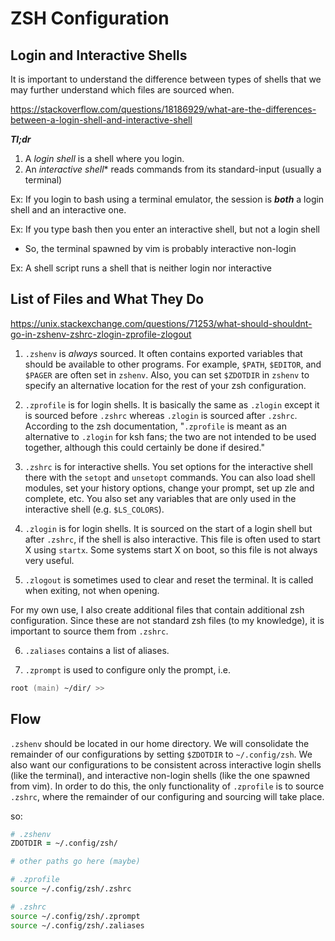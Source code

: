 # ZSH Configuration

## Login and Interactive Shells

It is important to understand the difference between types of shells that 
we may further understand which files are sourced when.  

<https://stackoverflow.com/questions/18186929/what-are-the-differences-between-a-login-shell-and-interactive-shell>  

***Tl;dr***  

1. A *login shell* is a shell where you login.
2. An *interactive shell** reads commands from its standard-input (usually a terminal)  

Ex: If you login to bash using a terminal emulator, the session is ***both*** 
a login shell and an interactive one.

Ex: If you type bash then you enter an interactive shell, but not a login shell  

* So, the terminal spawned by vim is probably interactive non-login  

Ex: A shell script runs a shell that is neither login nor interactive  

## List of Files and What They Do

<https://unix.stackexchange.com/questions/71253/what-should-shouldnt-go-in-zshenv-zshrc-zlogin-zprofile-zlogout>  

1. `.zshenv` is *always* sourced. It often contains exported variables that
   should be available to other programs. For example, `$PATH`, `$EDITOR`, 
   and `$PAGER` are often set in `zshenv`. Also, you can set `$ZDOTDIR` in 
   `zshenv` to specify an alternative location for the rest of your zsh 
   configuration.

2. `.zprofile` is for login shells. It is basically the same as `.zlogin` 
   except it is sourced before `.zshrc` whereas `.zlogin` is sourced after 
   `.zshrc`. According to the zsh documentation, "`.zprofile` is meant as 
   an alternative to `.zlogin` for ksh fans; the two are not intended to 
   be used together, although this could certainly be done if desired."

3. `.zshrc` is for interactive shells. You set options for the interactive 
   shell there with the `setopt` and `unsetopt` commands. You can also 
   load shell modules, set your history options, change your prompt, set 
   up zle and complete, etc. You also set any variables that are only 
   used in the interactive shell (e.g. `$LS_COLORS`).

4. `.zlogin` is for login shells. It is sourced on the start of a login 
   shell but after `.zshrc`, if the shell is also interactive. This file 
   is often used to start X using `startx`. Some systems start X on boot, 
   so this file is not always very useful.

5. `.zlogout` is sometimes used to clear and reset the terminal. It is called 
   when exiting, not when opening.

For my own use, I also create additional files that contain additional 
zsh configuration. Since these are not standard zsh files (to my knowledge), 
it is important to source them from `.zshrc`. 

6. `.zaliases` contains a list of aliases.

7. `.zprompt` is used to configure only the prompt, i.e.

```zsh
root (main) ~/dir/ >>
```

## Flow

`.zshenv` should be located in our home directory. We will consolidate the 
remainder of our configurations by setting `$ZDOTDIR` to `~/.config/zsh`. 
We also want our configurations to be consistent across interactive login 
shells (like the terminal), and interactive non-login shells (like the one 
spawned from vim). In order to do this, the only functionality of `.zprofile` 
is to source `.zshrc`, where the remainder of our configuring and sourcing 
will take place. 

so:  

```zsh
# .zshenv
ZDOTDIR = ~/.config/zsh/

# other paths go here (maybe)
```

```zsh
# .zprofile
source ~/.config/zsh/.zshrc
```

```zsh
# .zshrc
source ~/.config/zsh/.zprompt
source ~/.config/zsh/.zaliases
```
